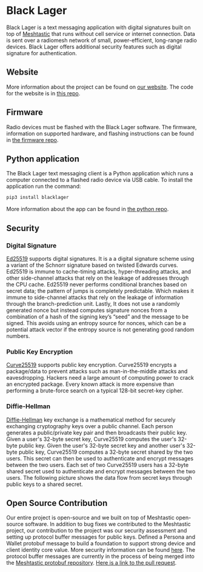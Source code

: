 # Black Lager
Black Lager is a text messaging application with digital signatures built on top of [Meshtastic](https://github.com/meshtastic) that runs without cell service or internet connection. Data is sent over a radiomesh network of small, power-efficient, long-range radio devices. Black Lager offers additional security features such as digital signature for authentication.

## Website
More information about the project can be found on [our website](https://black-lager.github.io/). The code for the website is in [this repo](https://github.com/black-lager/black-lager.github.io).

## Firmware
Radio devices must be flashed with the Black Lager software. The firmware, information on supported hardware, and flashing instructions can be found in [the firmware repo](https://github.com/black-lager/firmware).

## Python application
The Black Lager text messaging client is a Python application which runs a computer connected to a flashed radio device via USB cable. To install the application run the command:

```bash
pip3 install blacklager
```

More information about the app can be found in [the python repo](https://github.com/black-lager/python).

## Security
### Digital Signature
[Ed25519](https://ed25519.cr.yp.to/) supports digital signatures. It is a 
a digital signature scheme using a variant of the Schnorr signature based on twisted Edwards curves. Ed25519 is immune to cache-timing attacks, hyper-threading attacks, and other side-channel attacks that rely on the leakage of addresses through the CPU cache. Ed25519 never performs conditional branches based on secret data; the pattern of jumps is completely predictable. Which makes it immune to side-channel attacks that rely on the leakage of information through the branch-prediction unit. Lastly, It does not use a randomly generated nonce but instead computes signature nonces from a combination of a hash of the signing key’s “seed” and the message to be signed. This avoids using an entropy source for nonces, which can be a potential attack vector if the entropy source is not generating good random numbers. 
### Public Key Encryption
[Curve25519](https://www.iacr.org/cryptodb/archive/2006/PKC/3351/3351.pdf) supports public key encryption. Curve25519 encrypts a package/data to prevent attacks such as man-in-the-middle attacks and eavesdropping. Hackers need a large amount of computing power to crack an encrypted package. Every known attack is more expensive than performing a brute-force search on a typical 128-bit secret-key cipher. 
### Diffie-Hellman
[Diffie-Hellman](https://en.wikipedia.org/wiki/Diffie%E2%80%93Hellman_key_exchange) key exchange is a mathematical method for securely exchanging cryptography keys over a public channel. Each person generates a public/private key pair and then broadcasts their public key.
Given a user's 32-byte secret key, Curve25519 computes the user's 32-byte public key. Given the user's 32-byte secret key and another user's 32-byte public key, Curve25519 computes a 32-byte secret shared by the two users. This secret can then be used to authenticate and encrypt messages between the two users.
Each set of two Curve25519 users has a 32-byte shared secret used to authenticate and encrypt messages between the two users. The following picture shows the data flow from secret keys through public keys to a shared secret. 


## Open Source Contribution
Our entire project is open-source and we built on top of Meshtastic open-source software. In addition to bug fixes we contributed to the Meshtastic project, our contribution to the project was our security assessment and setting up protocol buffer messages for public keys.
Defined a Persona and Wallet protobuf message to build a foundation to support strong device and client identity core value. More security information can be found [here](https://meshtastic.org/docs/overview/encryption). The protocol buffer messages are currently in the process of being merged into the [Meshtastic protobuf repository](https://github.com/meshtastic/protobufs). [Here is a link to the pull request](https://github.com/meshtastic/protobufs/pull/251). 

